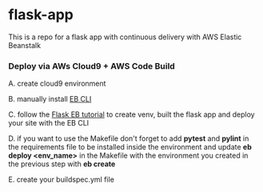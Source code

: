 # flask-app

This is a repo for a flask app with continuous delivery with AWS Elastic Beanstalk


### Deploy via AWs Cloud9 + AWS Code Build

A. create cloud9 environment

B. manually install [EB CLI](https://github.com/aws/aws-elastic-beanstalk-cli-setup)

C. follow the [Flask EB tutorial](https://docs.aws.amazon.com/elasticbeanstalk/latest/dg/create-deploy-python-flask.html) to create venv, built the flask app and deploy your site with the EB CLI

D. if you want to use the Makefile don't forget to add **pytest** and **pylint** in the requirements file to be installed inside the environment and update **eb deploy <env_name>** in the Makefile with the environment you created in the previous step with **eb create**

E. create your buildspec.yml file







